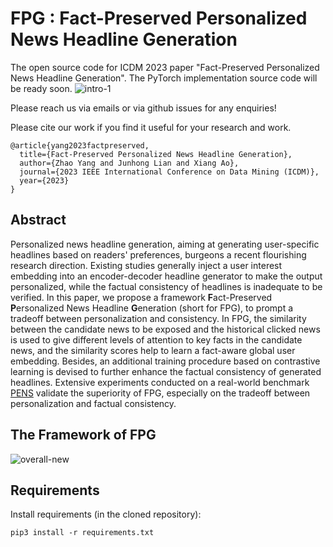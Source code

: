 # FPG : Fact-Preserved Personalized News Headline Generation
The open source code for ICDM 2023 paper "Fact-Preserved Personalized News Headline Generation".
The PyTorch implementation source code will be ready soon.
![intro-1](https://github.com/ictmldm/FPG/assets/152248858/f039a607-cbc0-43a0-a5bb-3c84594e39dc)

Please reach us via emails or via github issues for any enquiries!

Please cite our work if you find it useful for your research and work.
```
@article{yang2023factpreserved,
  title={Fact-Preserved Personalized News Headline Generation},
  author={Zhao Yang and Junhong Lian and Xiang Ao},
  journal={2023 IEEE International Conference on Data Mining (ICDM)},
  year={2023}
}
```

## Abstract
Personalized news headline generation, aiming at generating user-specific headlines based on readers' preferences, burgeons a recent flourishing research direction. Existing studies generally inject a user interest embedding into an encoder-decoder headline generator to make the output personalized, while the factual consistency of headlines is inadequate to be verified. In this paper, we propose a framework **F**act-Preserved **P**ersonalized News Headline **G**eneration (short for FPG), to prompt a tradeoff between personalization and consistency. In FPG, the similarity between the candidate news to be exposed and the historical clicked news is used to give different levels of attention to key facts in the candidate news, and the similarity scores help to learn a fact-aware global user embedding. Besides, an additional training procedure based on contrastive learning is devised to further enhance the factual consistency of generated headlines. Extensive experiments conducted on a real-world benchmark [PENS](https://msnews.github.io/pens.html) validate the superiority of FPG, especially on the tradeoff between personalization and factual consistency.


## The Framework of FPG
![overall-new](https://github.com/ictmldm/FPG/assets/152248858/ab438a8f-a303-4f74-bbb9-c12d87cc1b49)

## Requirements
Install requirements (in the cloned repository):

```
pip3 install -r requirements.txt
```
